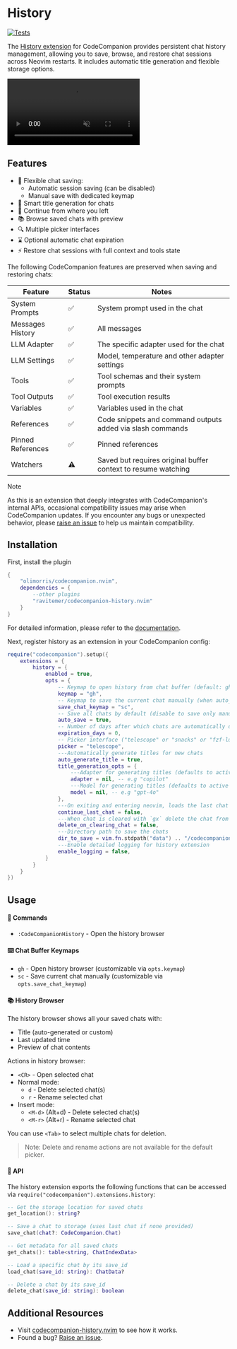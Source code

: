 # History

[![Tests](https://github.com/ravitemer/codecompanion-history.nvim/actions/workflows/ci.yml/badge.svg)](https://github.com/ravitemer/codecompanion-history.nvim/actions)

The [History extension](https://github.com/ravitemer/codecompanion-history.nvim) for CodeCompanion provides persistent chat history management, allowing you to save, browse, and restore chat sessions across Neovim restarts. It includes automatic title generation and flexible storage options.

<p>
<video controls muted src="https://github.com/user-attachments/assets/04a6ad1f-8351-4381-ae60-00c352a1670c"></video>
</p>

## Features

- 💾 Flexible chat saving:
  - Automatic session saving (can be disabled)
  - Manual save with dedicated keymap
- 🎯 Smart title generation for chats
- 🔄 Continue from where you left
- 📚 Browse saved chats with preview
- 🔍 Multiple picker interfaces
- ⌛ Optional automatic chat expiration
- ⚡ Restore chat sessions with full context and tools state

The following CodeCompanion features are preserved when saving and restoring chats:

| Feature | Status | Notes |
|---------|--------|-------|
|  System Prompts | ✅  | System prompt used in the chat |
|  Messages History | ✅  | All messages |
|  LLM Adapter | ✅  | The specific adapter used for the chat |
|  LLM Settings | ✅  | Model, temperature and other adapter settings |
|  Tools | ✅  | Tool schemas and their system prompts |
|  Tool Outputs | ✅  | Tool execution results |
|  Variables | ✅  | Variables used in the chat |
|  References | ✅  | Code snippets and command outputs added via slash commands |
|  Pinned References | ✅  | Pinned references |
|  Watchers | ⚠  | Saved but requires original buffer context to resume watching |

> [!NOTE]
> As this is an extension that deeply integrates with CodeCompanion's internal APIs, occasional compatibility issues may arise when CodeCompanion updates. If you encounter any bugs or unexpected behavior, please [raise an issue](https://github.com/ravitemer/codecompanion-history.nvim/issues) to help us maintain compatibility.

## Installation

First, install the plugin

```lua
{
    "olimorris/codecompanion.nvim",
    dependencies = {
        --other plugins
        "ravitemer/codecompanion-history.nvim"
    }
}
```

For detailed information, please refer to the [documentation](https://github.com/ravitemer/codecompanion-history.nvim#installation).

Next, register history as an extension in your CodeCompanion config:

```lua
require("codecompanion").setup({
    extensions = {
        history = {
            enabled = true,
            opts = {
                -- Keymap to open history from chat buffer (default: gh)
                keymap = "gh",
                -- Keymap to save the current chat manually (when auto_save is disabled)
                save_chat_keymap = "sc",
                -- Save all chats by default (disable to save only manually using 'sc')
                auto_save = true,
                -- Number of days after which chats are automatically deleted (0 to disable)
                expiration_days = 0,
                -- Picker interface ("telescope" or "snacks" or "fzf-lua" or "default")
                picker = "telescope",
                ---Automatically generate titles for new chats
                auto_generate_title = true,
                title_generation_opts = {
                    ---Adapter for generating titles (defaults to active chat's adapter) 
                    adapter = nil, -- e.g "copilot"
                    ---Model for generating titles (defaults to active chat's model)
                    model = nil, -- e.g "gpt-4o"
                },
                ---On exiting and entering neovim, loads the last chat on opening chat
                continue_last_chat = false,
                ---When chat is cleared with `gx` delete the chat from history
                delete_on_clearing_chat = false,
                ---Directory path to save the chats
                dir_to_save = vim.fn.stdpath("data") .. "/codecompanion-history",
                ---Enable detailed logging for history extension
                enable_logging = false,
            }
        }
    }
})
```

## Usage 

#### 🎯 Commands

- `:CodeCompanionHistory` - Open the history browser

#### ⌨️ Chat Buffer Keymaps

- `gh` - Open history browser (customizable via `opts.keymap`)
- `sc` - Save current chat manually (customizable via `opts.save_chat_keymap`)

#### 📚 History Browser

The history browser shows all your saved chats with:
- Title (auto-generated or custom)
- Last updated time  
- Preview of chat contents

Actions in history browser:
- `<CR>` - Open selected chat
- Normal mode:
  - `d` - Delete selected chat(s)
  - `r` - Rename selected chat
- Insert mode:
  - `<M-d>` (Alt+d) - Delete selected chat(s)
  - `<M-r>` (Alt+r) - Rename selected chat

You can use `<Tab>` to select multiple chats for deletion.

> Note: Delete and rename actions are not available for the default picker.

#### 🔧 API

The history extension exports the following functions that can be accessed via `require("codecompanion").extensions.history`:

```lua
-- Get the storage location for saved chats
get_location(): string?

-- Save a chat to storage (uses last chat if none provided)
save_chat(chat?: CodeCompanion.Chat)

-- Get metadata for all saved chats
get_chats(): table<string, ChatIndexData>

-- Load a specific chat by its save_id
load_chat(save_id: string): ChatData?

-- Delete a chat by its save_id
delete_chat(save_id: string): boolean
```

## Additional Resources

- Visit [codecompanion-history.nvim](https://github.com/ravitemer/codecompanion-history.nvim) to see how it works.
- Found a bug? [Raise an issue](https://github.com/ravitemer/codecompanion-history.nvim/issues).
